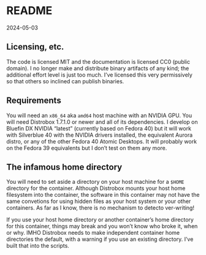 README
================
2024-05-03

## Licensing, etc.

The code is licensed MIT and the documentation is licensed CC0 (public
domain). I no longer make and distribute binary artifacts of any kind;
the additional effort level is just too much. I’ve licensed this very
permissively so that others so inclined can publish binaries.

## Requirements

You will need an `x86_64` aka `amd64` host machine with an NVIDIA GPU.
You will need Distrobox 1.7.1.0 or newer and all of its dependencies. I
develop on Bluefin DX NVIDIA “latest” (currently based on Fedora 40) but
it will work with Silverblue 40 with the NVIDIA drivers installed, the
equivalent Aurora distro, or any of the other Fedora 40 Atomic Desktops.
It will probably work on the Fedora 39 equivalents but I don’t test on
them any more.

## The infamous home directory

You will need to set aside a directory on your host machine for a
`$HOME` directory for the container. Although Distrobox mounts your host
home filesystem into the container, the software in this container may
not have the same convetions for using hidden files as your host system
or your other containers. As far as I know, there is no mechanism to
detecto ver-writing!

If you use your host home directory or another container’s home
directory for this container, things may break and you won’t know who
broke it, when or why. IMHO Distrobox needs to make independent
container home directories the default, with a warning if you use an
existing directory. I’ve built that into the scripts.
